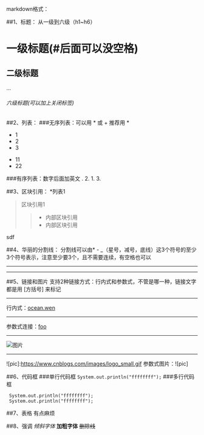 markdown格式：

##1、标题：
从一级到六级（h1~h6）
# 一级标题(#后面可以没空格)
## 二级标题
...
###### 六级标题(可以加上关闭标签) #######


##2、列表：
###无序列表：可以用 * 或 +  推荐用 \*
* 1
* 2
* 3
+ 11
+ 22

###有序列表：数字后面加英文 .
2.
1.
3.

##3、区块引用：
*列表1
> 区块引用1
>> * 内部区块引用
>> * 内部区块引用
>
sdf

##4、华丽的分割线：
分割线可以由* - _（星号，减号，底线）这3个符号的至少3个符号表示，注意至少要3个，且不需要连续，有空格也可以

***
***

##5、链接和图片
支持2种链接方式：行内式和参数式，不管是哪一种，链接文字都是用 [方括号] 来标记
***
行内式：[ocean.wen](https://www.cnblogs.com/ocean234/)
***
[foo]:http://example.com/ "Optional Title Here"
参数式连接：[foo]
***
![图片](https://www.cnblogs.com/images/logo_small.gif)
***
![pic]:https://www.cnblogs.com/images/logo_small.gif
参数式图片：![pic]

##6、代码框
###单行代码框 
`System.out.println("ffffffff");`
###多行代码框
```这里写注释
 System.out.println("ffffffff");
 System.out.println("ffffffff");
```

##7、表格 有点麻烦

##8、强调
_倾斜字体_
__加粗字体__
~~删除线~~